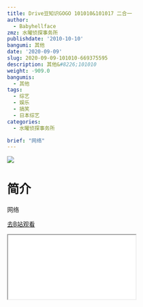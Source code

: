 ```yaml
---
title: Drive豆知识GOGO 101010&101017 二合一
author:
  - Babyhellface
zmz: 水曜侦探事务所
publishdate: '2010-10-10'
bangumi: 其他
date: '2020-09-09'
slug: 2020-09-09-101010-669375595
description: 其他&#8226;101010
weight: -909.0
bangumis:
  - 其他
tags:
  - 综艺
  - 娱乐
  - 搞笑
  - 日本综艺
categories:
  - 水曜侦探事务所

brief: "网络"
---
```

![](https://raw.githubusercontent.com/tcgriffith/owaraisite/master/static/tmpimg/ac848e07b1341d0588e74934141d90c573ac3c25.jpg.480.jpg)
# 简介  
网络  

[去B站观看](https://www.bilibili.com/video/av669375595/)
<div class ="resp-container"><iframe class="testiframe" src="//player.bilibili.com/player.html?aid=669375595"", scrolling="no", allowfullscreen="true" > </iframe></div> 
